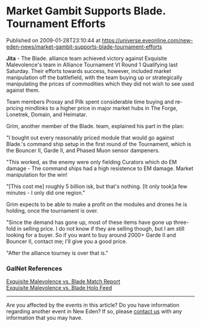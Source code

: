 # Market Gambit Supports Blade. Tournament Efforts
Published on 2009-01-28T23:10:44 at https://universe.eveonline.com/new-eden-news/market-gambit-supports-blade-tournament-efforts

**Jita** \- The Blade. alliance team achieved victory against Exquisite Malevolence's team in Alliance Tournament VI Round 1 Qualifying last Saturday. Their efforts towards success, however, included market manipulation off the battlefield, with the team buying up or strategically manipulating the prices of commodities which they did not wish to see used against them.

Team members Proxay and Pilk spent considerable time buying and re-pricing mindlinks to a higher price in major market hubs in The Forge, Lonetrek, Domain, and Heimatar.

Grim, another member of the Blade. team, explained his part in the plan:

"I bought out every reasonably priced module that would go against Blade.'s command ship setup in the first round of the Tournament, which is the Bouncer II, Garde II, and Phased Muon sensor dampeners.

"This worked, as the enemy were only fielding Curators which do EM damage - The command ships had a high resistence to EM damage. Market manipulation for the win!

"[This cost me] roughly 5 billion isk, but that's nothing. [It only took]a few minutes - I only did one region."

Grim expects to be able to make a profit on the modules and drones he is holding, once the tournament is over.

"Since the demand has gone up, most of these items have gone up three-fold in selling price. I do not know if they are selling though, but I am still looking for a buyer. So if you want to buy around 2000+ Garde II and Bouncer II, contact me; I'll give you a good price.

"After the alliance tourney is over that is."

### GalNet References

[Exquisite Malevolence vs. Blade Match Report](http://www.eve-ic.net/media/igbd/igbd.php?faction=ic&url=http%3A%2F%2Fmyeve.eve-online.com%2Fingameboard.asp%3Fa%3Dtopic%26threadID%3D981397%26page%3D1%2310)  
[Exquisite Malevolence vs. Blade Holo Feed](http://www.eve-ic.net/media/igbd/igbd.php?faction=ic&url=http%3A%2F%2Fwww.youtube.com%2Fwatch%3Fv%3DCVPJP14x2u0%26feature%3DPlayList%26p%3DE3253708589CBE0A%26index%3D8)

 

* * *

Are you affected by the events in this article? Do you have information regarding another event in New Eden? If so, please [contact us](http://myeve.eve-online.com/news.asp?a=submitrp) with any information that you may have.
